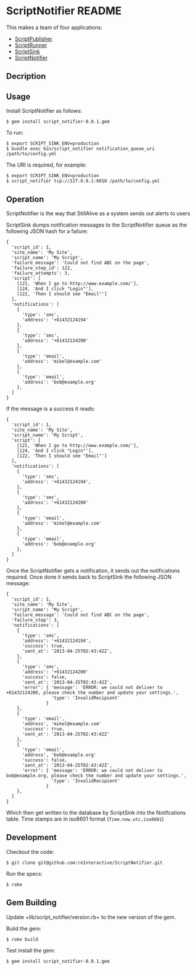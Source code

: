 ScriptNotifier README
=========================

This makes a team of four applications:

* [ScriptPublisher](https://github.com/reInteractive/ScriptPublisher)
* [ScriptRunner](https://github.com/reInteractive/ScriptRunner)
* [ScriptSink](https://github.com/reInteractive/ScriptSink)
* [ScriptNotifier](https://github.com/reInteractive/ScriptNotifier)

Decription
--------------------------

Usage
--------------------------

Install ScriptNotifier as follows:

    $ gem install script_notifier-0.0.1.gem

To run:

    $ export SCRIPT_SINK_ENV=production
    $ bundle exec bin/script_notifier notification_queue_uri /path/to/config.yml

The URI is required, for example:

    $ export SCRIPT_SINK_ENV=production
    $ script_notifier tcp://127.0.0.1:6010 /path/to/config.yml


Operation
--------------------------

ScriptNotifier is the way that StillAlive as a system sends out alerts to users

ScriptSink dumps notification messages to the ScriptNotifier queue as the following JSON hash for a failure:

    {
      'script_id': 1,
      'site_name': 'My Site',
      'script_name': 'My Script',
      'failure_message': 'Could not find ABC on the page',
      'failure_step_id': 122,
      'failure_attempts': 3,
      'script': [
        [121, 'When I go to http://www.example.com/'],
        [124, 'And I click "Login"'],
        [122, 'Then I should see "Email"']
      ],
      'notifications': [
        {
          'type': 'sms',
          'address': '+61432124194'
        },
        {
          'type': 'sms',
          'address': '+61432124200'
        },
        {
          'type': 'email',
          'address': 'mikel@example.com'
        },
        {
          'type': 'email',
          'address': 'bob@example.org'
        },
      ]
    }

If the message is a success it reads:

    {
      'script_id': 1,
      'site_name': 'My Site',
      'script_name': 'My Script',
      'script': [
        [121, 'When I go to http://www.example.com/'],
        [124, 'And I click "Login"'],
        [122, 'Then I should see "Email"']
      ],
      'notifications': [
        {
          'type': 'sms',
          'address': '+61432124194',
        },
        {
          'type': 'sms',
          'address': '+61432124200'
        },
        {
          'type': 'email',
          'address': 'mikel@example.com'
        },
        {
          'type': 'email',
          'address': 'bob@example.org'
        },
      ]
    }

Once the ScriptNotifier gets a notification, it sends out the notifications required.  Once done it
sends back to ScriptSink the following JSON message:

    {
      'script_id': 1,
      'site_name': 'My Site',
      'script_name': 'My Script',
      'failure_message': 'Could not find ABC on the page',
      'failure_step': 3,
      'notifications': [
        {
          'type': 'sms',
          'address': '+61432124194',
          'success': true,
          'sent_at': '2013-04-25T02:43:42Z',
        },
        {
          'type': 'sms',
          'address': '+61432124200'
          'success': false,
          'sent_at': '2013-04-25T02:43:42Z',
          'error': { 'message': 'ERROR: we could not deliver to +61432124200, please check the number and update your settings.',
                     'type': 'InvalidRecipient'
                   }
        },
        {
          'type': 'email',
          'address', 'mikel@example.com'
          'success': true,
          'sent_at': '2013-04-25T02:43:42Z'
        },
        {
          'type': 'email',
          'address', 'bob@example.org'
          'success': false,
          'sent_at': '2013-04-25T02:43:42Z',
          'error': { 'message': 'ERROR: we could not deliver to bob@example.org, please check the number and update your settings.',
                     'type': 'InvalidRecipient'
                   }
        },
      ]
    }

Which then get written to the database by ScriptSink into the Notifcations table.  Time stamps are in iso8601 format (`Time.now.utc.iso8601`)


Development
-------------------------

Checkout the code:

    $ git clone git@github.com:reInteractive/ScriptNotifier.git

Run the specs:

    $ rake

Gem Building
--------------------------

Update +lib/script_notifier/version.rb+ to the new version of the gem.

Build the gem:

    $ rake build

Test install the gem:

    $ gem install script_notifier-0.0.1.gem
